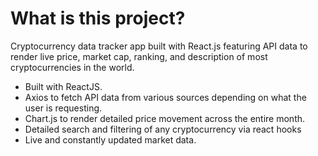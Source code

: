 # What is this project?

Cryptocurrency data tracker app built with React.js featuring API data to render live price, market cap, ranking, and description of most cryptocurrencies in the world.

- Built with ReactJS.
- Axios to fetch API data from various sources depending on what the user is requesting.
- Chart.js to render detailed price movement across the entire month.
- Detailed search and filtering of any cryptocurrency via react hooks
- Live and constantly updated market data.
